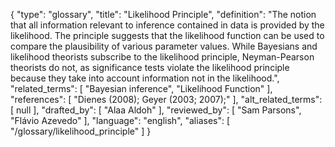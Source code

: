 {
    "type": "glossary",
    "title": "Likelihood Principle",
    "definition": "The notion that all information relevant to inference contained in data is provided by the likelihood. The principle suggests that the likelihood function can be used to compare the plausibility of various parameter values. While Bayesians and likelihood theorists subscribe to the likelihood principle, Neyman-Pearson theorists do not, as significance tests violate the likelihood principle because they take into account information not in the likelihood.",
    "related_terms": [
        "Bayesian inference",
        "Likelihood Function"
    ],
    "references": [
        "Dienes (2008); Geyer (2003; 2007);"
    ],
    "alt_related_terms": [
        null
    ],
    "drafted_by": [
        "Alaa Aldoh"
    ],
    "reviewed_by": [
        "Sam Parsons",
        "Flávio Azevedo"
    ],
    "language": "english",
    "aliases": [
        "/glossary/likelihood_principle"
    ]
}